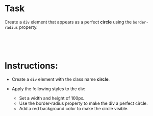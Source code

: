 # Task

Create a `div` element that appears as a perfect **circle** using the `border-radius` property.

&nbsp;

&nbsp;

# Instructions:

- Create a `div` element with the class name **circle**.

- Apply the following styles to the div:

    - Set a width and height of 100px.
    - Use the border-radius property to make the div a perfect circle.
    - Add a red background color to make the circle visible.

